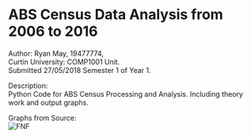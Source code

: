 # ABS Census Data Analysis from 2006 to 2016
Author: Ryan May, 19477774,  
Curtin University: COMP1001 Unit.  
Submitted 27/05/2018 Semester 1 of Year 1.  
  
  
Description:  
  Python Code for ABS Census Processing and Analysis. Including theory work and output graphs.
 
Graphs from Source:  
![FNF](/Hypothesis1/Graphs/*?raw=true "Optional Title")
